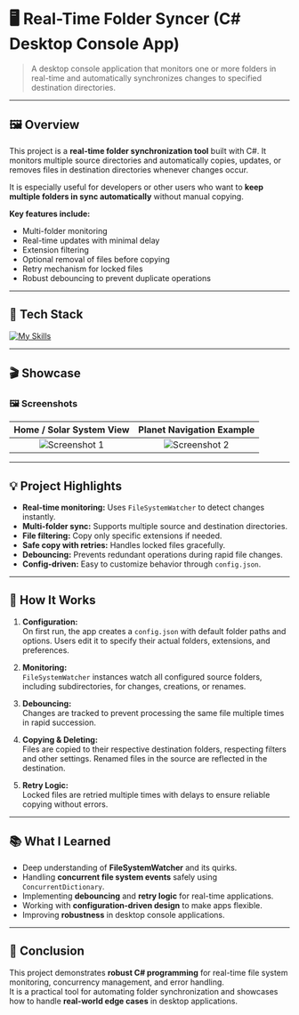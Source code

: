 # 🖥️ Real-Time Folder Syncer (C# Desktop Console App)

> A desktop console application that monitors one or more folders in real-time and automatically synchronizes changes to specified destination directories.

---

## 🖼️ Overview

This project is a **real-time folder synchronization tool** built with C#. It monitors multiple source directories and automatically copies, updates, or removes files in destination directories whenever changes occur.  

It is especially useful for developers or other users who want to **keep multiple folders in sync automatically** without manual copying.

**Key features include:**
- Multi-folder monitoring
- Real-time updates with minimal delay
- Extension filtering
- Optional removal of files before copying
- Retry mechanism for locked files
- Robust debouncing to prevent duplicate operations

---

## 🧰 Tech Stack
[![My Skills](https://skillicons.dev/icons?i=cs)](https://skillicons.dev)

---

## 🎬 Showcase

### 🖼️ Screenshots
| Home / Solar System View | Planet Navigation Example |
|:--:|:--:|
| ![Screenshot 1](developer-portfolio-website/public/images/myPortfolio1.png) | ![Screenshot 2](developer-portfolio-website/public/images/myPortfolio2.png) |

<!--
### 🎥 Demo
> [🎞️ Watch the Demo Video](https://youtu.be/your-demo-link)  
or  
> ![Demo GIF](assets/demo.gif)

*(Keep GIFs under ~5MB for faster loading.)*
-->
---

## 💡 Project Highlights

- **Real-time monitoring:** Uses `FileSystemWatcher` to detect changes instantly.  
- **Multi-folder sync:** Supports multiple source and destination directories.  
- **File filtering:** Copy only specific extensions if needed.  
- **Safe copy with retries:** Handles locked files gracefully.  
- **Debouncing:** Prevents redundant operations during rapid file changes.  
- **Config-driven:** Easy to customize behavior through `config.json`.

---

## 🧭 How It Works

1. **Configuration:**  
   On first run, the app creates a `config.json` with default folder paths and options. Users edit it to specify their actual folders, extensions, and preferences.  

2. **Monitoring:**  
   `FileSystemWatcher` instances watch all configured source folders, including subdirectories, for changes, creations, or renames.  

3. **Debouncing:**  
   Changes are tracked to prevent processing the same file multiple times in rapid succession.  

4. **Copying & Deleting:**  
   Files are copied to their respective destination folders, respecting filters and other settings. Renamed files in the source are reflected in the destination.  

5. **Retry Logic:**  
   Locked files are retried multiple times with delays to ensure reliable copying without errors.  

---

## 📚 What I Learned

- Deep understanding of **FileSystemWatcher** and its quirks.  
- Handling **concurrent file system events** safely using `ConcurrentDictionary`.  
- Implementing **debouncing** and **retry logic** for real-time applications.  
- Working with **configuration-driven design** to make apps flexible.  
- Improving **robustness** in desktop console applications.

---

## 🏁 Conclusion

This project demonstrates **robust C# programming** for real-time file system monitoring, concurrency management, and error handling.  
It is a practical tool for automating folder synchronization and showcases how to handle **real-world edge cases** in desktop applications.
